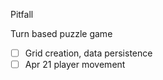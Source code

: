 
Pitfall

Turn based puzzle game



- [ ] Grid creation, data persistence
- [ ] Apr 21 player movement
